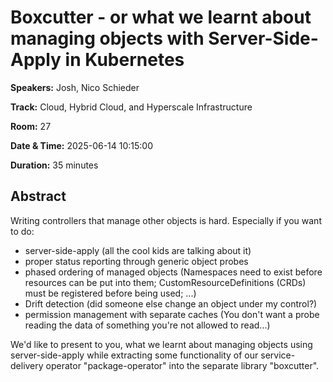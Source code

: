 # Boxcutter - or what we learnt about managing objects with Server-Side-Apply in Kubernetes

**Speakers:** Josh, Nico Schieder
                    
**Track:** Cloud, Hybrid Cloud, and Hyperscale Infrastructure
                    
**Room:** 27
                    
**Date & Time:** 2025-06-14 10:15:00
                    
**Duration:** 35 minutes
                    
## Abstract
                    
Writing controllers that manage other objects is hard. Especially if you want to do:
- server-side-apply (all the cool kids are talking about it)
- proper status reporting through generic object probes
- phased ordering of managed objects (Namespaces need to exist before resources can be put into them; CustomResourceDefinitions (CRDs) must be registered before being used; ...)
- Drift detection (did someone else change an object under my control?)
- permission management with separate caches (You don't want a probe reading the data of something you're not allowed to read...)

We'd like to present to you, what we learnt about managing objects using server-side-apply while extracting some functionality of our service-delivery operator "package-operator" into the separate library "boxcutter".
